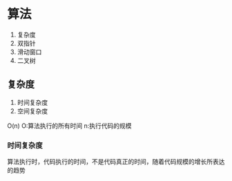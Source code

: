 # 算法

1. 复杂度
2. 双指针
3. 滑动窗口
4. 二叉树

## 复杂度

1. 时间复杂度
2. 空间复杂度

O(n) O:算法执行的所有时间 n:执行代码的规模

### 时间复杂度

算法执行时，代码执行的时间，不是代码真正的时间，随着代码规模的增长所表达的趋势
